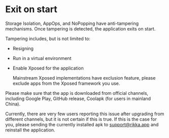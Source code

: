 # Exit on start

Storage Isolation, AppOps, and NoPopping have anti-tampering mechanisms. Once tampering is detected, the application exits on start.

Tampering includes, but is not limited to:

* Resigning
* Run in a virtual environment
* Enable Xposed for the application
  
  Mainstream Xposed implementations have exclusion feature, please exclude apps from the Xposed framework you use.

Please make sure that the app is downloaded from official channels, including Google Play, GitHub release, Coolapk (for users in mainland China).

Currently, there are very few users reporting this issue after upgrading from different channels, but it is not certain if this is true. If this is the case for you, please sending the currently installed apk to [support@rikka.app](mailto://support@rikka.app) and reinstall the application.